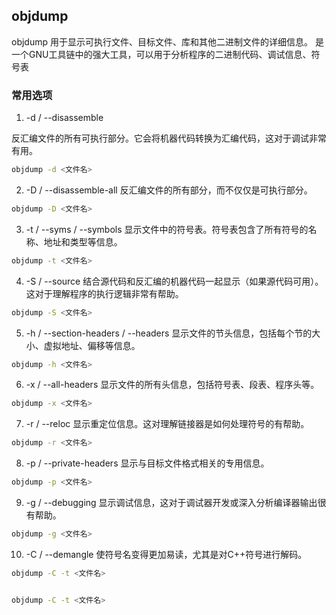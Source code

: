 ## objdump

objdump 用于显示可执行文件、目标文件、库和其他二进制文件的详细信息。
是一个GNU工具链中的强大工具，可以用于分析程序的二进制代码、调试信息、符号表

### 常用选项
1. -d / --disassemble

反汇编文件的所有可执行部分。它会将机器代码转换为汇编代码，这对于调试非常有用。
```bash
objdump -d <文件名>
```

2. -D / --disassemble-all
反汇编文件的所有部分，而不仅仅是可执行部分。

```bash
objdump -D <文件名>
```

3. -t / --syms / --symbols
显示文件中的符号表。符号表包含了所有符号的名称、地址和类型等信息。
```bash
objdump -t <文件名>
```

4. -S / --source
结合源代码和反汇编的机器代码一起显示（如果源代码可用）。这对于理解程序的执行逻辑非常有帮助。
```bash
objdump -S <文件名>
```

5. -h / --section-headers / --headers
显示文件的节头信息，包括每个节的大小、虚拟地址、偏移等信息。

```bash
objdump -h <文件名>
```

6. -x / --all-headers
显示文件的所有头信息，包括符号表、段表、程序头等。

```bash
objdump -x <文件名>
```

7. -r / --reloc
显示重定位信息。这对理解链接器是如何处理符号的有帮助。

```bash
objdump -r <文件名>
```

8. -p / --private-headers
显示与目标文件格式相关的专用信息。

```bash
objdump -p <文件名>
```

9. -g / --debugging
显示调试信息，这对于调试器开发或深入分析编译器输出很有帮助。

```bash
objdump -g <文件名>
```

10. -C / --demangle
使符号名变得更加易读，尤其是对C++符号进行解码。
```bash
objdump -C -t <文件名>
```

```bash

objdump -C -t <文件名>
```
